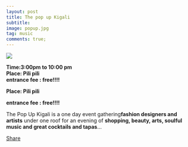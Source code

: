 ```yaml
---
layout: post
title: The pop up Kigali
subtitle:
image: popup.jpg
tag: music
comments: true;
---
```



<img src="{{site.github.url}}/img/popup.jpg">



<strong>Time:3:00pm to 10:00 pm<br>Place: Pili pili<br>entrance fee : free!!!! </strong>

<strong>Place: Pili pili</strong>

<strong>entrance fee : free!!!! </strong>

The Pop Up Kigali is a one day event gathering**fashion designers and artists** under one roof for an evening of **shopping, beauty, arts, soulful music and great cocktails and tapas**…

<div class="fb-share-button" data-href="http://upkigali.com/2016/07/12/ejo-media-summit.html" data-layout="button_count" data-size="small" data-mobile-iframe="true"><a class="fb-xfbml-parse-ignore" target="_blank" href="https://www.facebook.com/sharer/sharer.php?u=http%3A%2F%2Fupkigali.com%2F2016%2F07%2F12%2Fejo-media-summit.html&amp;src=sdkpreparse">Share</a></div>